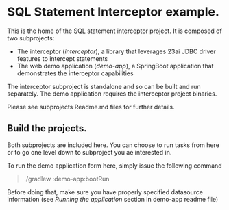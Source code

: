 # SQL Statement Interceptor example.

This is the home of the SQL statement interceptor project. It is composed of two subprojects: 
 - The interceptor (*interceptor*), a library that leverages 23ai JDBC driver features to intercept statements
 - The web demo application (*demo-app*), a SpringBoot application that demonstrates the interceptor capabilities

The interceptor subproject is standalone and so can be built and run separately. The demo application requires the interceptor project binaries.

Please see subprojects Readme.md files for further details. 

## Build the projects.

Both subprojects are included here. You can choose to run tasks from here or to 
go one level down to subproject you ae interested in. 

To run the demo application form here, simply issue the following command
> ./gradlew :demo-app:bootRun
 
Before doing that, make sure you have properly specified datasource information (see *Running the application* section in demo-app readme file)

